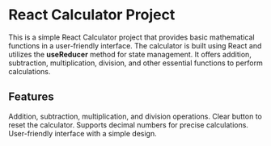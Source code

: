 # React Calculator Project

This is a simple React Calculator project that provides basic mathematical functions in a user-friendly interface. The calculator is built using React and utilizes the **useReducer** method for state management. It offers addition, subtraction, multiplication, division, and other essential functions to perform calculations.

## Features

Addition, subtraction, multiplication, and division operations.
Clear button to reset the calculator.
Supports decimal numbers for precise calculations.
User-friendly interface with a simple design.
